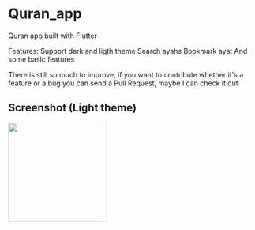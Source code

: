 # Quran_app

Quran app built with Flutter

Features:
 Support dark and ligth theme
 Search ayahs
 Bookmark ayat
 And some basic features

There is still so much to improve, if you want to contribute whether it's a feature or a bug you can send a Pull Request, maybe I can check it out

## Screenshot (Light theme)
<p float="left">
  <img src="https://static.dribbble.com/users/844046/screenshots/12671843/media/db8230db80481c803d50278d7c39c262.jpg" width="200" />

</p>
